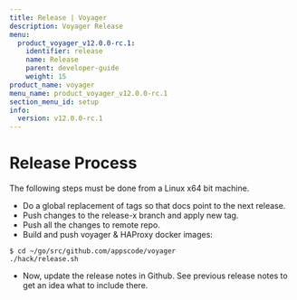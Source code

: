 ```yaml
---
title: Release | Voyager
description: Voyager Release
menu:
  product_voyager_v12.0.0-rc.1:
    identifier: release
    name: Release
    parent: developer-guide
    weight: 15
product_name: voyager
menu_name: product_voyager_v12.0.0-rc.1
section_menu_id: setup
info:
  version: v12.0.0-rc.1
---
```


# Release Process

The following steps must be done from a Linux x64 bit machine.

- Do a global replacement of tags so that docs point to the next release.
- Push changes to the release-x branch and apply new tag.
- Push all the changes to remote repo.
- Build and push voyager & HAProxy docker images:

```console
$ cd ~/go/src/github.com/appscode/voyager
./hack/release.sh
```

- Now, update the release notes in Github. See previous release notes to get an idea what to include there.
